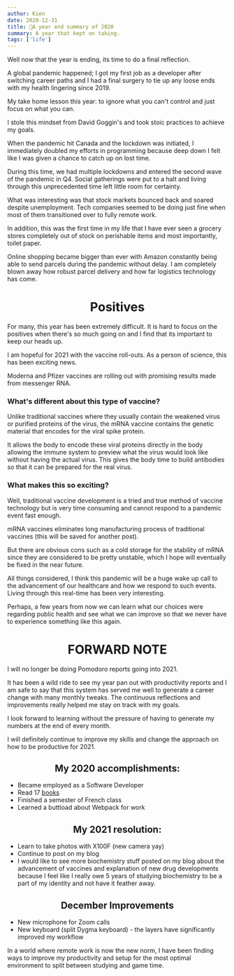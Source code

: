 ```yaml
---
author: Kien
date: 2020-12-31
title: 🎊A year end summary of 2020
summary: A year that kept on taking.
tags: ['life']
---
```


Well now that the year is ending, its time to do a final reflection.

A global pandemic happened; I got my first job as a developer after switching career paths and I had a final surgery to tie up any loose ends with my health lingering since 2019.

My take home lesson this year: to ignore what you can't control and just focus on what you can.

I stole this mindset from David Goggin's and took stoic practices to achieve my goals.

When the pandemic hit Canada and the lockdown was initiated, I immediately doubled my efforts in programming because deep down I felt like I was given a chance to catch up on lost time.

During this time, we had multiple lockdowns and entered the second wave of the pandemic in Q4. Social gatherings were put to a halt and living through this unprecedented time left little room for certainty.

What was interesting was that stock markets bounced back and soared despite unemployment. Tech companies seemed to be doing just fine when most of them transitioned over to fully remote work.

In addition, this was the first time in my life that I have ever seen a grocery stores completely out of stock on perishable items and most importantly, toilet paper.

Online shopping became bigger than ever with Amazon constantly being able to send parcels during the pandemic without delay. I am completely blown away how robust parcel delivery and how far logistics technology has come.

# <center>Positives</center>

For many, this year has been extremely difficult. It is hard to focus on the positives when there's so much going on and I find that its important to keep our heads up.

I am hopeful for 2021 with the vaccine roll-outs. As a person of science, this has been exciting news.

Moderna and Pfizer vaccines are rolling out with promising results made from messenger RNA.

### What's different about this type of vaccine?

Unlike traditional vaccines where they usually contain the weakened virus or purified proteins of the virus, the mRNA vaccine contains the genetic material that encodes for the viral spike protein.

It allows the body to encode these viral proteins directly in the body allowing the immune system to preview what the virus would look like without having the actual virus. This gives the body time to build antibodies so that it can be prepared for the real virus.

### What makes this so exciting?

Well, traditional vaccine development is a tried and true method of vaccine technology but is very time consuming and cannot respond to a pandemic event fast enough.

mRNA vaccines eliminates long manufacturing process of traditional vaccines (this will be saved for another post).

But there are obvious cons such as a cold storage for the stability of mRNA since they are considered to be pretty unstable, which I hope will eventually be fixed in the near future.

All things considered, I think this pandemic will be a huge wake up call to the advancement of our healthcare and how we respond to such events. Living through this real-time has been very interesting.

Perhaps, a few years from now we can learn what our choices were regarding public health and see what we can improve so that we never have to experience something like this again.

# <center>FORWARD NOTE</center>

I will no longer be doing Pomodoro reports going into 2021.

It has been a wild ride to see my year pan out with productivity reports and I am safe to say that this system has served me well to generate a career change with many monthly tweaks. The continuous reflections and improvements really helped me stay on track with my goals.

I look forward to learning without the pressure of having to generate my numbers at the end of every month.

I will definitely continue to improve my skills and change the approach on how to be productive for 2021.

## <center>My 2020 accomplishments:</center>

- Became employed as a Software Developer
- Read 17 <a href="https://www.goodreads.com/user/year_in_books/2020" target="_blank">books</a>
- Finished a semester of French class
- Learned a buttload about Webpack for work

## <center>My 2021 resolution:</center>

- Learn to take photos with X100F (new camera yay)
- Continue to post on my blog
- I would like to see more biochemistry stuff posted on my blog about the advancement of vaccines and explanation of new drug developments because I feel like I really owe 5 years of studying biochemistry to be a part of my identity and not have it feather away.

## <center>December Improvements</center>

- New microphone for Zoom calls
- New keyboard (split Dygma keyboard) - the layers have significantly improved my workflow

In a world where remote work is now the new norm, I have been finding ways to improve my productivity and setup for the most optimal environment to split between studying and game time.
